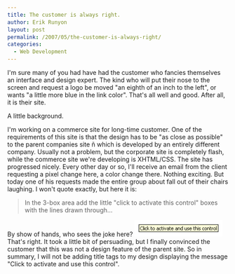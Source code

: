 ```yaml
---
title: The customer is always right.
author: Erik Runyon
layout: post
permalink: /2007/05/the-customer-is-always-right/
categories:
  - Web Development
---
```

I'm sure many of you had have had the customer who fancies themselves an interface and design expert. The kind who will put their nose to the screen and request a logo be moved "an eighth of an inch to the left", or wants "a little more blue in the link color". That's all well and good. After all, it is their site.<!-- more -->

A little background.

I'm working on a commerce site for long-time customer. One of the requirements of this site is that the design has to be "as close as possible" to the parent companies site ñ which is developed by an entirely different company. Usually not a problem, but the corporate site is completely flash, while the commerce site we're developing is XHTML/CSS. The site has progressed nicely. Every other day or so, I'll receive an email from the client requesting a pixel change here, a color change there. Nothing exciting. But today one of his requests made the entire group about fall out of their chairs laughing. I won't quote exactly, but here it is:

<blockquote>In the 3-box area add the little "click to activate this control" boxes with the lines drawn through...</blockquote>

By show of hands, who sees the joke here?
<img src="/images/2007/05/click_to_activate.gif" title="click to activate and use this control" alt="click to activate and use this control" />
That's right. It took a little bit of persuading, but I finally convinced the customer that this was not a design feature of the parent site. So in summary, I will not be adding title tags to my design displaying the message "Click to activate and use this control".